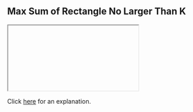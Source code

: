 ##  Max Sum of Rectangle No Larger Than K 

<iframe></iframe>

Click [here](Explanation.md) for an explanation.


